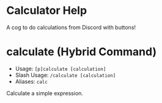 # Calculator Help

A cog to do calculations from Discord with buttons!

# calculate (Hybrid Command)
 - Usage: `[p]calculate [calculation] `
 - Slash Usage: `/calculate [calculation] `
 - Aliases: `calc`

Calculate a simple expression.

